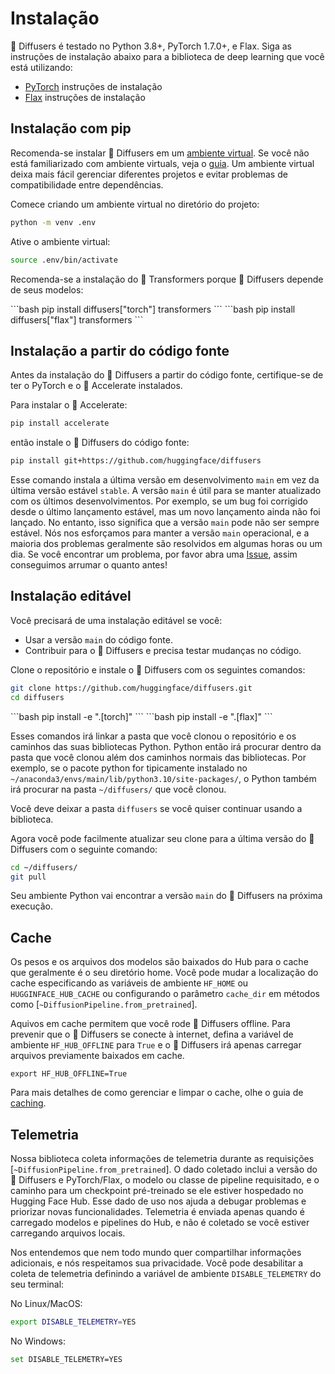 <!--Copyright 2024 The HuggingFace Team. All rights reserved.

Licensed under the Apache License, Version 2.0 (the "License"); you may not use this file except in compliance with
the License. You may obtain a copy of the License at

http://www.apache.org/licenses/LICENSE-2.0

Unless required by applicable law or agreed to in writing, software distributed under the License is distributed on
an "AS IS" BASIS, WITHOUT WARRANTIES OR CONDITIONS OF ANY KIND, either express or implied. See the License for the
specific language governing permissions and limitations under the License.
-->

# Instalação

🤗 Diffusers é testado no Python 3.8+, PyTorch 1.7.0+, e Flax. Siga as instruções de instalação abaixo para a biblioteca de deep learning que você está utilizando:

- [PyTorch](https://pytorch.org/get-started/locally/) instruções de instalação
- [Flax](https://flax.readthedocs.io/en/latest/) instruções de instalação

## Instalação com pip

Recomenda-se instalar 🤗 Diffusers em um [ambiente virtual](https://docs.python.org/3/library/venv.html).
Se você não está familiarizado com ambiente virtuals, veja o [guia](https://packaging.python.org/guides/installing-using-pip-and-virtual-environments/).
Um ambiente virtual deixa mais fácil gerenciar diferentes projetos e evitar problemas de compatibilidade entre dependências.

Comece criando um ambiente virtual no diretório do projeto:

```bash
python -m venv .env
```

Ative o ambiente virtual:

```bash
source .env/bin/activate
```

Recomenda-se a instalação do 🤗 Transformers porque 🤗 Diffusers depende de seus modelos:

<frameworkcontent>
<pt>
```bash
pip install diffusers["torch"] transformers
```
</pt>
<jax>
```bash
pip install diffusers["flax"] transformers
```
</jax>
</frameworkcontent>

## Instalação a partir do código fonte

Antes da instalação do 🤗 Diffusers a partir do código fonte, certifique-se de ter o PyTorch e o 🤗 Accelerate instalados.

Para instalar o 🤗 Accelerate:

```bash
pip install accelerate
```

então instale o 🤗 Diffusers do código fonte:

```bash
pip install git+https://github.com/huggingface/diffusers
```

Esse comando instala a última versão em desenvolvimento `main` em vez da última versão estável `stable`.
A versão `main` é útil para se manter atualizado com os últimos desenvolvimentos.
Por exemplo, se um bug foi corrigido desde o último lançamento estável, mas um novo lançamento ainda não foi lançado.
No entanto, isso significa que a versão `main` pode não ser sempre estável.
Nós nos esforçamos para manter a versão `main` operacional, e a maioria dos problemas geralmente são resolvidos em algumas horas ou um dia.
Se você encontrar um problema, por favor abra uma [Issue](https://github.com/huggingface/diffusers/issues/new/choose), assim conseguimos arrumar o quanto antes!

## Instalação editável

Você precisará de uma instalação editável se você:

- Usar a versão `main` do código fonte.
- Contribuir para o 🤗 Diffusers e precisa testar mudanças no código.

Clone o repositório e instale o 🤗 Diffusers com os seguintes comandos:

```bash
git clone https://github.com/huggingface/diffusers.git
cd diffusers
```

<frameworkcontent>
<pt>
```bash
pip install -e ".[torch]"
```
</pt>
<jax>
```bash
pip install -e ".[flax]"
```
</jax>
</frameworkcontent>

Esses comandos irá linkar a pasta que você clonou o repositório e os caminhos das suas bibliotecas Python.
Python então irá procurar dentro da pasta que você clonou além dos caminhos normais das bibliotecas.
Por exemplo, se o pacote python for tipicamente instalado no `~/anaconda3/envs/main/lib/python3.10/site-packages/`, o Python também irá procurar na pasta `~/diffusers/` que você clonou.

<Tip warning={true}>

Você deve deixar a pasta `diffusers` se você quiser continuar usando a biblioteca.

</Tip>

Agora você pode facilmente atualizar seu clone para a última versão do 🤗 Diffusers com o seguinte comando:

```bash
cd ~/diffusers/
git pull
```

Seu ambiente Python vai encontrar a versão `main` do 🤗 Diffusers na próxima execução.

## Cache

Os pesos e os arquivos dos modelos são baixados do Hub para o cache que geralmente é o seu diretório home. Você pode mudar a localização do cache especificando as variáveis de ambiente `HF_HOME` ou `HUGGINFACE_HUB_CACHE` ou configurando o parâmetro `cache_dir` em métodos como [`~DiffusionPipeline.from_pretrained`].

Aquivos em cache permitem que você rode 🤗 Diffusers offline. Para prevenir que o 🤗 Diffusers se conecte à internet, defina a variável de ambiente `HF_HUB_OFFLINE` para `True` e o 🤗 Diffusers irá apenas carregar arquivos previamente baixados em cache.

```shell
export HF_HUB_OFFLINE=True
```

Para mais detalhes de como gerenciar e limpar o cache, olhe o guia de [caching](https://huggingface.co/docs/huggingface_hub/guides/manage-cache).

## Telemetria

Nossa biblioteca coleta informações de telemetria durante as requisições [`~DiffusionPipeline.from_pretrained`].
O dado coletado inclui a versão do 🤗 Diffusers e PyTorch/Flax, o modelo ou classe de pipeline requisitado,
e o caminho para um checkpoint pré-treinado se ele estiver hospedado no Hugging Face Hub.
Esse dado de uso nos ajuda a debugar problemas e priorizar novas funcionalidades.
Telemetria é enviada apenas quando é carregado modelos e pipelines do Hub,
e não é coletado se você estiver carregando arquivos locais.

Nos entendemos que nem todo mundo quer compartilhar informações adicionais, e nós respeitamos sua privacidade.
Você pode desabilitar a coleta de telemetria definindo a variável de ambiente `DISABLE_TELEMETRY` do seu terminal:

No Linux/MacOS:

```bash
export DISABLE_TELEMETRY=YES
```

No Windows:

```bash
set DISABLE_TELEMETRY=YES
```

